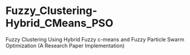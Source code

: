 # Fuzzy_Clustering-Hybrid_CMeans_PSO
Fuzzy Clustering Using Hybrid Fuzzy c-means and Fuzzy Particle Swarm Optimization (A Research Paper Implementation)
